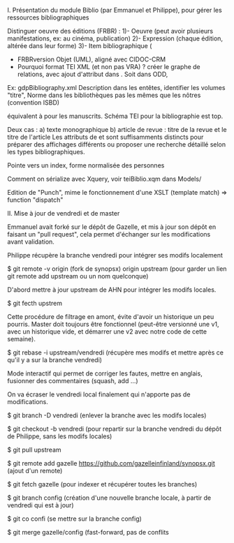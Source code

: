 I. Présentation du module Biblio (par Emmanuel et Philippe), pour gérer les ressources bibliographiques

Distinguer oeuvre des éditions (FRBR) :
1)- Oeuvre (peut avoir plusieurs manifestations, ex: au cinéma, publication)
2)- Expression (chaque édition, altérée dans leur forme)
3)- Item bibliographique (

- FRBRversion Objet (UML), aligné avec CIDOC-CRM
- Pourquoi format TEI XML (et non pas VRA) ? créer le graphe de relations, avec ajout d'attribut dans <listBibl><biblStruct>. Soit dans ODD, 

Ex: gdpBibliography.xml 
Description dans les entêtes, identifier les volumes "titre", 
Norme dans les bibliothèques pas les mêmes que les nôtres (convention ISBD)

<biblStruct> équivalent à <msItem> pour les manuscrits. Schéma TEI pour la bibliographie est top.

Deux cas :
a) texte monographique <monogr>
b) article de revue : titre de la revue et le titre de l'article
Les attributs de <monogr> et <analytic> sont suffisamments distincts pour préparer des affichages différents ou proposer une recherche détaillé selon les types bibliographiques.

Pointe vers un index, forme normalisée des personnes

Comment on sérialize avec Xquery, voir teiBiblio.xqm dans Models/

Edition de "Punch", mime le fonctionnement d'une XSLT (template match) => function "dispatch"

II. Mise à jour de vendredi et de master 

Emmanuel avait forké sur le dépôt de Gazelle, et mis à jour son dépôt en faisant un "pull request", cela permet d'échanger sur les modifications avant validation.

Philippe récupère la branche vendredi pour intégrer ses modifs localement

$ git remote -v
origin (fork de synopsx)
origin
upstream (pour garder un lien git remote add upstream ou un nom quelconque)

D'abord mettre à jour upstream de AHN pour intégrer les modifs locales. 

$ git fecth upstrem

Cette procédure de filtrage en amont, évite d'avoir un historique un peu pourris. Master doit toujours être fonctionnel (peut-être versionné une v1, avec un historique vide, et démarrer une v2 avec notre code de cette semaine).

$ git rebase -i upstream/vendredi (récupère mes modifs et mettre après ce qu'il y a sur la branche vendredi)

Mode interactif qui permet de corriger les fautes, mettre en anglais, fusionner des commentaires (squash, add ...)

On va écraser le vendredi local finalement qui n'apporte pas de modifications.

$ git branch -D vendredi (enlever la branche avec les modifs locales)

$ git checkout -b vendredi (pour repartir sur la branche vendredi du dépôt de Philippe, sans les modifs locales)

$ git pull upstream

$ git remote add gazelle https://github.com/gazelleinfinland/synopsx.git (ajout d'un remote)

$ git fetch gazelle (pour indexer et récupérer toutes les branches)

$ git branch config (création d'une nouvelle branche locale, à partir de vendredi qui est à jour)

$ git co confi (se mettre sur la branche config)

$ git merge gazelle/config (fast-forward, pas de conflits 







